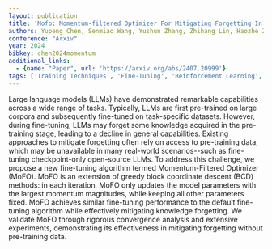 ```yaml
---
layout: publication
title: 'Mofo: Momentum-filtered Optimizer For Mitigating Forgetting In LLM Fine-tuning'
authors: Yupeng Chen, Senmiao Wang, Yushun Zhang, Zhihang Lin, Haozhe Zhang, Weijian Sun, Tian Ding, Ruoyu Sun
conference: "Arxiv"
year: 2024
bibkey: chen2024momentum
additional_links:
  - {name: "Paper", url: 'https://arxiv.org/abs/2407.20999'}
tags: ['Training Techniques', 'Fine-Tuning', 'Reinforcement Learning', 'Pre-Training', 'Pretraining Methods']
---
```

Large language models (LLMs) have demonstrated remarkable capabilities across
a wide range of tasks. Typically, LLMs are first pre-trained on large corpora
and subsequently fine-tuned on task-specific datasets. However, during
fine-tuning, LLMs may forget some knowledge acquired in the pre-training stage,
leading to a decline in general capabilities. Existing approaches to mitigate
forgetting often rely on access to pre-training data, which may be unavailable
in many real-world scenarios--such as fine-tuning checkpoint-only open-source
LLMs. To address this challenge, we propose a new fine-tuning algorithm termed
Momentum-Filtered Optimizer (MoFO). MoFO is an extension of greedy block
coordinate descent (BCD) methods: in each iteration, MoFO only updates the
model parameters with the largest momentum magnitudes, while keeping all other
parameters fixed. MoFO achieves similar fine-tuning performance to the default
fine-tuning algorithm while effectively mitigating knowledge forgetting. We
validate MoFO through rigorous convergence analysis and extensive experiments,
demonstrating its effectiveness in mitigating forgetting without pre-training
data.
